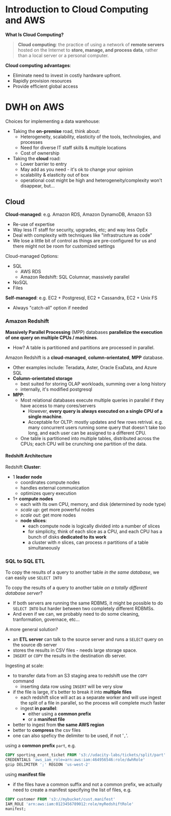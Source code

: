 # Introduction to Cloud Computing and AWS

**What Is Cloud Computing?**

> **Cloud computing**: the practice of using a network of **remote servers** hosted on the Internet to **store, manage, and process data**, rather than a local server or a personal computer.

**Cloud computing advantages**:
- Eliminate need to invest in costly hardware upfront.
- Rapidly provision resources
- Provide efficient global access

# DWH on AWS

Choices for implementing a data warehouse:
- Taking the **on-premise** road, think about:
  * Heterogeneity, scalability, elasticity of the tools, technologies, and processes
  * Need for diverse IT staff skills & multiple locations
  * Cost of ownership
- Taking the **cloud** road:
  * Lower barrier to entry
  * May add as you need - it's ok to change your opinion 
  * scalability & elasticity out of box
  * operational cost might be high and heterogeneity/complexity won't disappear, but...

## Cloud 

**Cloud-managed**: e.g. Amazon RDS, Amazon DynamoDB, Amazon S3
- Re-use of expertise
- Way less IT staff for security, upgrades, etc; and way less OpEx
- Deal with complexity with techniques like "infrastructure as code"
- We lose a little bit of control as things are pre-configured for us and there might not be room for customized settings

Cloud-managed Options:
- SQL
  * AWS RDS
  * Amazon Redshift: SQL Columnar, massively parallel 
- NoSQL
- Files

**Self-managed**: e.g. EC2 + Postgresql, EC2 + Cassandra, EC2 + Unix FS
- Always "catch-all" option if needed

### Amazon Redshift

**Massively Parallel Processing** (MPP) databases **parallelize the execution of one query on multiple CPUs / machines**. 
- How? A table is partitioned and partitions are processed in parallel.

Amazon Redshift is a **cloud-managed**, **column-orientated**, **MPP** database. 
- Other examples include: Teradata, Aster, Oracle ExaData, and Azure SQL
- **Column-orientated storage**
  * best suited for storing OLAP workloads, summing over a long history
  * internally, it's modified postgresql
- **MPP**:
  * Most relational databases execute multiple queries in parallel if they have access to many cores/servers
    - However, **every query is always executed on a single CPU of a single machine**.
    - Acceptable for OLTP: mostly updates and few rows retrival. e.g. many concurrent users running some query that doesn't take too long, and each user can be assigned to a different CPU. 
  * One table is partitioned into multiple tables, distributed across the CPUs; each CPU will be crunching one partition of the data. 
  
#### Redshift Architecture

Redshift **Cluster**: 
- 1 **leader node**
  * coordinates compute nodes
  * handles external communication
  * optimizes query execution
- 1+ **compute nodes**
  * each with its own CPU, memory, and disk (determined by node type)
  * *scale up*: get more powerful nodes
  * *scale out*: get more nodes
  * **node slices**:
    - each compute node is logically divided into a number of slices
    - for simplicity, think of each slice as a CPU, and each CPU has a bunch of disks **dedicated to its work**
    - a cluster with *n* slices, can process *n* partitions of a table simultaneously
 
### SQL to SQL ETL

To copy the results of a query to another table *in the same database*, we can easily use `SELECT INTO`

To copy the results of a query to another table *on a totally different database server*? 
- If both servers are running the same RDBMS, it might be possible to do `SELECT INTO` but harder between two completely different RDBMSs.
- And even if we can, we probably need to do some cleaning, tranformation, governace, etc...

A more general solution? 
- an **ETL server** can talk to the source server and runs a `SELECT` query on the source db server
- stores the results in CSV files - needs large storage space.
- `INSERT` or `COPY` the results in the destination db server. 

Ingesting at scale: 
- to transfer data from an S3 staging area to redshift use the `COPY` command
  * inserting data row using `INSERT` will be very slow
- if the file is large, it's better to break it into **multiple files**
  - each redshift slice will act as a separate worker and will use ingest the split of a file in parallel, so the process will complete much faster
  - ingest **in parallel**:
    * either using a **common prefix**
    * or a **manifest file**
- better to ingest from **the same AWS region**
- better to **compress** the csv files
- one can also speficy the delimiter to be used, if not '`,`'.


using a **common prefix** `part`, e.g.
```sql
COPY sporting_event_ticket FROM 's3://udacity-labs/tickets/split/part'
CREDENTIALS 'aws_iam_role=arn:aws:iam:464956546:role/dwhRole'
gzip DELIMITER ';' REGION 'us-west-2'
```

using **manifest file**
- if the files have a common suffix and not a common prefix, we actually need to create a manifest specifying the list of files, e.g.
```sql
COPY customer FROM 's3://mybucket/cust.manifest'
IAM_ROLE 'arn:aws:iam:0123456789012:role/myRedshiftRole'
manifest;
```
